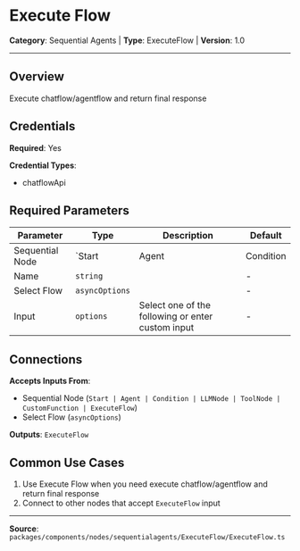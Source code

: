 # Execute Flow

**Category**: Sequential Agents | **Type**: ExecuteFlow | **Version**: 1.0

---

## Overview

Execute chatflow/agentflow and return final response

## Credentials

**Required**: Yes

**Credential Types**:
- chatflowApi

## Required Parameters

| Parameter | Type | Description | Default |
|-----------|------|-------------|---------|
| Sequential Node | `Start | Agent | Condition | LLMNode | ToolNode | CustomFunction | ExecuteFlow` | Can be connected to one of the following nodes: Start, Agent, Condition, LLM Node, Tool Node, Custom | - |
| Name | `string` |  | - |
| Select Flow | `asyncOptions` |  | - |
| Input | `options` | Select one of the following or enter custom input | - |

## Connections

**Accepts Inputs From**:
- Sequential Node (`Start | Agent | Condition | LLMNode | ToolNode | CustomFunction | ExecuteFlow`)
- Select Flow (`asyncOptions`)

**Outputs**: `ExecuteFlow`

## Common Use Cases

1. Use Execute Flow when you need execute chatflow/agentflow and return final response
2. Connect to other nodes that accept `ExecuteFlow` input

---

**Source**: `packages/components/nodes/sequentialagents/ExecuteFlow/ExecuteFlow.ts`